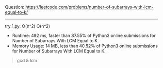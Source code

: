 Question: https://leetcode.com/problems/number-of-subarrays-with-lcm-equal-to-k/

---

try_1.py: O(n^2) O(n^2)

* Runtime: 492 ms, faster than 87.55% of Python3 online submissions for Number of Subarrays With LCM Equal to K.
* Memory Usage: 14 MB, less than 40.52% of Python3 online submissions for Number of Subarrays With LCM Equal to K.

> gcd & lcm